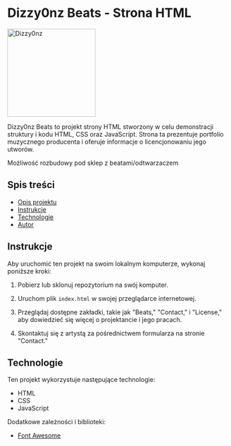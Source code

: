 # Dizzy0nz Beats - Strona HTML

<img src="https://i.imgur.com/ICxOxAb.png" alt="Dizzy0nz" width="200" height="200">

Dizzy0nz Beats to projekt strony HTML stworzony w celu demonstracji struktury i kodu HTML, CSS oraz JavaScript. 
Strona ta prezentuje portfolio muzycznego producenta i oferuje informacje o licencjonowaniu jego utworów.

Możliwość rozbudowy pod sklep z beatami/odtwarzaczem

## Spis treści

- [Opis projektu](#dizzy0nz-beats---strona-html)
- [Instrukcje](#instrukcje)
- [Technologie](#technologie)
- [Autor](#autor)

## Instrukcje

Aby uruchomić ten projekt na swoim lokalnym komputerze, wykonaj poniższe kroki:

1. Pobierz lub sklonuj repozytorium na swój komputer.

2. Uruchom plik `index.html` w swojej przeglądarce internetowej.

3. Przeglądaj dostępne zakładki, takie jak "Beats," "Contact," i "License," aby dowiedzieć się więcej o projektancie i jego pracach.

4. Skontaktuj się z artystą za pośrednictwem formularza na stronie "Contact."

## Technologie

Ten projekt wykorzystuje następujące technologie:

- HTML
- CSS
- JavaScript

Dodatkowe zależności i biblioteki:

- [Font Awesome](https://fontawesome.com/)
